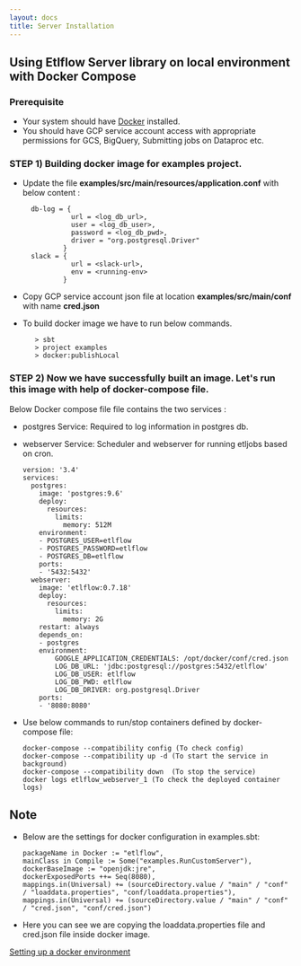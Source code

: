 ```yaml
---
layout: docs
title: Server Installation
---
```


## Using Etlflow Server library on local environment with Docker Compose

### Prerequisite
* Your system should have [Docker](https://docs.docker.com/get-docker/) installed.
* You should have GCP service account access with appropriate permissions for GCS, BigQuery, Submitting jobs on Dataproc etc.

### STEP 1) Building docker image for examples project.
* Update the file **examples/src/main/resources/application.conf** with below content : 
        
        
        db-log = {
                  url = <log_db_url>,
                  user = <log_db_user>,
                  password = <log_db_pwd>,
                  driver = "org.postgresql.Driver"
                }
        slack = {
                  url = <slack-url>,
                  env = <running-env>
                }

* Copy GCP service account json file at location **examples/src/main/conf** with name **cred.json**

* To build docker image we have to run below commands. 

         
         > sbt
         > project examples
         > docker:publishLocal

### STEP 2) Now we have successfully built an image. Let's run this image with help of docker-compose file. 

Below Docker compose file file contains the two services : 
* postgres Service: Required to log information in postgres db.
* webserver Service: Scheduler and webserver for running etljobs based on cron.
      
      
      version: '3.4'
      services:
        postgres:
          image: 'postgres:9.6'
          deploy:
            resources:
              limits:
                memory: 512M
          environment:
          - POSTGRES_USER=etlflow
          - POSTGRES_PASSWORD=etlflow
          - POSTGRES_DB=etlflow
          ports:
          - '5432:5432'
        webserver:
          image: 'etlflow:0.7.18'
          deploy:
            resources:
              limits:
                memory: 2G
          restart: always
          depends_on:
          - postgres
          environment:
              GOOGLE_APPLICATION_CREDENTIALS: /opt/docker/conf/cred.json
              LOG_DB_URL: 'jdbc:postgresql://postgres:5432/etlflow'
              LOG_DB_USER: etlflow
              LOG_DB_PWD: etlflow
              LOG_DB_DRIVER: org.postgresql.Driver
          ports:
          - '8080:8080'


* Use below commands to run/stop containers defined by docker-compose file: 
  
      
      docker-compose --compatibility config (To check config)
      docker-compose --compatibility up -d (To start the service in background)
      docker-compose --compatibility down  (To stop the service)
      docker logs etlflow_webserver_1 (To check the deployed container logs)
 
## Note
* Below are the settings for docker configuration in examples.sbt: 

      
      packageName in Docker := "etlflow",
      mainClass in Compile := Some("examples.RunCustomServer"),
      dockerBaseImage := "openjdk:jre",
      dockerExposedPorts ++= Seq(8080),
      mappings.in(Universal) += (sourceDirectory.value / "main" / "conf" / "loaddata.properties", "conf/loaddata.properties"),
      mappings.in(Universal) += (sourceDirectory.value / "main" / "conf" / "cred.json", "conf/cred.json")
      
* Here you can see we are copying the loaddata.properties file and cred.json file inside docker image. 

[Setting up a docker environment](https://github.com/tharwaninitin/etlflow/tree/minimal/deployment/docker)   